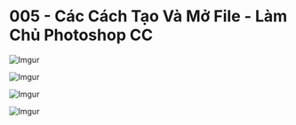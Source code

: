# 005 - Các Cách Tạo Và Mở File - Làm Chủ Photoshop CC  

![Imgur](https://i.imgur.com/4CnrbS6.png)  

![Imgur](https://i.imgur.com/MSxb1ry.png)

![Imgur](https://i.imgur.com/f1rY3FR.png)

![Imgur](https://i.imgur.com/jCAzQSC.png)